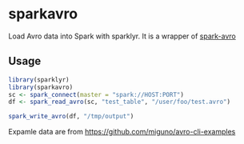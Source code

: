 # sparkavro
Load Avro data into Spark with sparklyr. It is a wrapper of [spark-avro](https://github.com/databricks/spark-avro)

## Usage

```r
library(sparklyr)
library(sparkavro)
sc <- spark_connect(master = "spark://HOST:PORT")
df <- spark_read_avro(sc, "test_table", "/user/foo/test.avro")

spark_write_avro(df, "/tmp/output")
```

Expamle data are from https://github.com/miguno/avro-cli-examples